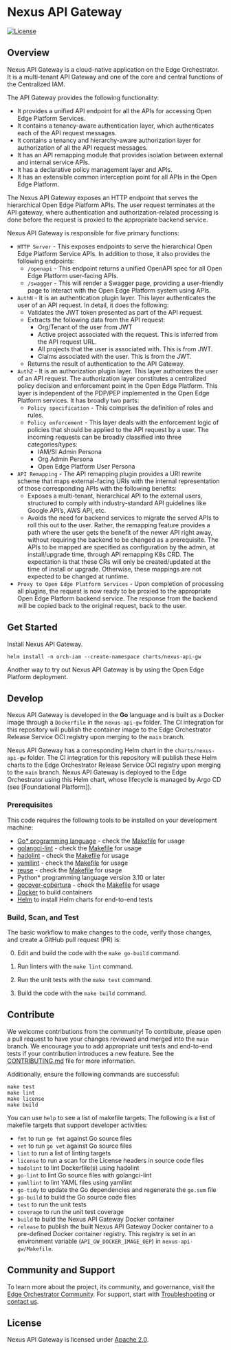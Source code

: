 <!---
 Copyright (C) 2025 Intel Corporation

 Licensed under the Apache License, Version 2.0 (the "License");
 you may not use this file except in compliance with the License.
 You may obtain a copy of the License at

     http://www.apache.org/licenses/LICENSE-2.0

 Unless required by applicable law or agreed to in writing,
 software distributed under the License is distributed on an "AS IS" BASIS,
 WITHOUT WARRANTIES OR CONDITIONS OF ANY KIND, either express or implied.
 See the License for the specific language governing permissions
 and limitations under the License.

 SPDX-License-Identifier: Apache-2.0
-->

# Nexus API Gateway

[![License](https://img.shields.io/badge/License-Apache%202.0-blue.svg)](https://opensource.org/licenses/Apache-2.0)

## Overview

Nexus API Gateway is a cloud-native application on the Edge Orchestrator. It is a multi-tenant API Gateway and one of
the core and central functions of the Centralized IAM.

The API Gateway provides the following functionality:

- It provides a unified API endpoint for all the APIs for accessing Open Edge Platform Services.
- It contains a tenancy-aware authentication layer, which authenticates each of the API request messages.
- It contains a tenancy and hierarchy-aware authorization layer for authorization of all the API request messages.
- It has an API remapping module that provides isolation between external and internal service APIs.
- It has a declarative policy management layer and APIs.
- It has an extensible common interception point for all APIs in the Open Edge Platform.

The Nexus API Gateway exposes an HTTP endpoint that serves the hierarchical Open Edge Platform APIs. The user request
terminates at the API gateway, where authentication and authorization-related processing is done before the request
is proxied to the appropriate backend service.

Nexus API Gateway is responsible for five primary functions:

- `HTTP Server` - This exposes endpoints to serve the hierarchical Open Edge Platform Service APIs.
  In addition to those, it also provides the following endpoints:
  - `/openapi` - This endpoint returns a unified OpenAPI spec for all Open Edge Platform user-facing APIs.
  - `/swagger` - This will render a Swagger page, providing a user-friendly page to interact with
    the Open Edge Platform system using APIs.
- `AuthN` - It is an authentication plugin layer. This layer authenticates the user of an API request.
  In detail, it does the following:
  - Validates the JWT token presented as part of the API request.
  - Extracts the following data from the API request:
    - Org/Tenant of the user from JWT
    - Active project associated with the request. This is inferred from the API request URL.
    - All projects that the user is associated with. This is from JWT.
    - Claims associated with the user. This is from the JWT.
  - Returns the result of authentication to the API Gateway.
- `AuthZ` - It is an authorization plugin layer. This layer authorizes the user of an API request. The authorization
  layer constitutes a centralized policy decision and enforcement point in the Open Edge Platform. This layer is
  independent of the PDP/PEP implemented in the Open Edge Platform services. It has broadly two parts:
  - `Policy specification` - This comprises the definition of roles and rules.
  - `Policy enforcement` - This layer deals with the enforcement logic of policies that should be applied to
    the API request by a user. The incoming requests can be broadly classified into three categories/types:
    - IAM/SI Admin Persona
    - Org Admin Persona
    - Open Edge Platform User Persona
- `API Remapping` - The API remapping plugin provides a URI rewrite scheme that maps external-facing URIs with
  the internal representation of those corresponding APIs with the following benefits:
  - Exposes a multi-tenant, hierarchical API to the external users, structured to comply with industry-standard
    API guidelines like Google API’s, AWS API, etc.
  - Avoids the need for backend services to migrate the served APIs to roll this out to the user.
    Rather, the remapping feature provides a path where the user gets the benefit of the newer API right away,
    without requiring the backend to be changed as a prerequisite. The APIs to be mapped are specified as configuration
    by the admin, at install/upgrade time, through API remapping K8s CRD. The expectation is that these CRs will only
    be created/updated at the time of install or upgrade. Otherwise, these mappings are not expected to be changed
    at runtime.
- `Proxy to Open Edge Platform Services` - Upon completion of processing all plugins, the request is now ready to
  be proxied to the appropriate Open Edge Platform backend service. The response from the backend will be copied back to
  the original request, back to the user.

## Get Started

Install Nexus API Gateway.

```shell
helm install -n orch-iam --create-namespace charts/nexus-api-gw
```

Another way to try out Nexus API Gateway is by using the Open Edge Platform deployment.

## Develop

Nexus API Gateway is developed in the **Go** language and is built as a Docker image through a `Dockerfile` in
the `nexus-api-gw` folder. The CI integration for this repository will publish the container image to
the Edge Orchestrator Release Service OCI registry upon merging to the `main` branch.

Nexus API Gateway has a corresponding Helm chart in the `charts/nexus-api-gw` folder.
The CI integration for this repository will publish these Helm charts to the Edge Orchestrator Release Service OCI
registry upon merging to the `main` branch. Nexus API Gateway is deployed to the Edge Orchestrator using
this Helm chart, whose lifecycle is managed by Argo CD (see [Foundational Platform]).

### Prerequisites

This code requires the following tools to be installed on your development machine:

- [Go\* programming language](https://go.dev) - check the [Makefile](./Makefile) for usage
- [golangci-lint](https://github.com/golangci/golangci-lint) - check the [Makefile](./Makefile) for usage
- [hadolint](https://github.com/hadolint/hadolint) - check the [Makefile](./Makefile) for usage
- [yamllint](https://github.com/adrienverge/yamllint) - check the [Makefile](./Makefile) for usage
- [reuse](https://github.com/fsfe/reuse-tool) - check the [Makefile](./Makefile) for usage
- Python\* programming language version 3.10 or later
- [gocover-cobertura](https://github.com/boumenot/gocover-cobertura) - check the [Makefile](./Makefile) for usage
- [Docker](https://docs.docker.com/engine/install/) to build containers
- [Helm](https://helm.sh/docs/intro/install/) to install Helm charts for end-to-end tests

### Build, Scan, and Test

The basic workflow to make changes to the code, verify those changes, and create a GitHub pull request (PR) is:

0. Edit and build the code with the `make go-build` command.

1. Run linters with the `make lint` command.

2. Run the unit tests with the `make test` command.

3. Build the code with the `make build` command.

## Contribute

We welcome contributions from the community! To contribute, please open a pull request to have your changes reviewed
and merged into the `main` branch. We encourage you to add appropriate unit tests and end-to-end tests if
your contribution introduces a new feature. See the [CONTRIBUTING.md](../CONTRIBUTING.md) file for more information.

Additionally, ensure the following commands are successful:

```shell
make test
make lint
make license
make build
```

You can use `help` to see a list of makefile targets.
The following is a list of makefile targets that support developer activities:

- `fmt` to run `go fmt` against Go source files
- `vet` to run `go vet` against Go source files
- `lint` to run a list of linting targets
- `license` to run a scan for the License headers in source code files
- `hadolint` to lint Dockerfile(s) using hadolint
- `go-lint` to lint Go source files with golangci-lint
- `yamllint` to lint YAML files using yamllint
- `go-tidy` to update the Go dependencies and regenerate the `go.sum` file
- `go-build` to build the Go source code files
- `test` to run the unit tests
- `coverage` to run the unit test coverage
- `build` to build the Nexus API Gateway Docker container
- `release` to publish the built Nexus API Gateway Docker container to a pre-defined Docker container registry.
  This registry is set in an environment variable (`API_GW_DOCKER_IMAGE_OEP`) in `nexus-api-gw/Makefile`.

## Community and Support

To learn more about the project, its community, and governance, visit the [Edge Orchestrator Community](https://github.com/open-edge-platform).
For support, start with [Troubleshooting](https://github.com/open-edge-platform) or [contact us](https://github.com/open-edge-platform).

## License

Nexus API Gateway is licensed under [Apache 2.0](http://www.apache.org/licenses/LICENSE-2.0).